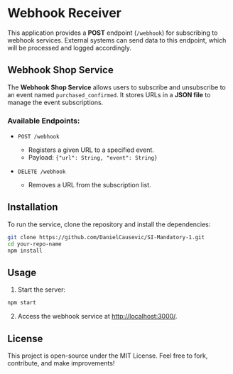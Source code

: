 
# Webhook Receiver

This application provides a **POST** endpoint (`/webhook`) for subscribing to webhook services. External systems can send data to this endpoint, which will be processed and logged accordingly.

## Webhook Shop Service

The **Webhook Shop Service** allows users to subscribe and unsubscribe to an event named `purchased_confirmed`. It stores URLs in a **JSON file** to manage the event subscriptions.

### Available Endpoints:

- `POST /webhook` 
  - Registers a given URL to a specified event.
  - Payload: `{"url": String, "event": String}`

- `DELETE /webhook` 
  - Removes a URL from the subscription list.

## Installation

To run the service, clone the repository and install the dependencies:

```bash
git clone https://github.com/DanielCausevic/SI-Mandatory-1.git
cd your-repo-name
npm install
```

## Usage

1. Start the server:

```bash
npm start
```

2. Access the webhook service at [http://localhost:3000/](http://localhost:3000/).

## License

This project is open-source under the MIT License. Feel free to fork, contribute, and make improvements!

